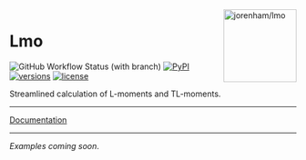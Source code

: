 <!--head-start-->

<img src="https://jorenham.github.io/lmo/img/lmo.svg" alt="jorenham/lmo" width="128" align="right">

# Lmo

![GitHub Workflow Status (with branch)](https://img.shields.io/github/actions/workflow/status/jorenham/lmo/CI.yml?branch=master&style=flat-square)
[![PyPI](https://img.shields.io/pypi/v/lmo?style=flat-square)](https://pypi.org/project/lmo/)
[![versions](https://img.shields.io/pypi/pyversions/lmo?style=flat-square)](https://github.com/jorenham/lmo)
[![license](https://img.shields.io/github/license/jorenham/lmo?style=flat-square)](https://github.com/jorenham/lmo/blob/master/LICENSE?)


Streamlined calculation of L-moments and TL-moments.

---
<!--head-end-->

[Documentation](https://jorenham.github.io/lmo/)

---

*Examples coming soon*.


